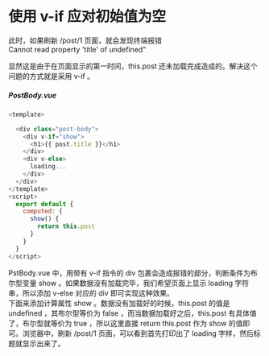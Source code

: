 # 使用 v-if 应对初始值为空

此时，如果刷新 /post/1 页面，就会发现终端报错  
Cannot read property 'title' of undefined"

显然这是由于在页面显示的第一时间，this.post 还未加载完成造成的。解决这个问题的方式就是采用 v-if 。

##### PostBody.vue

```js
<template>

  <div class="post-body">
    <div v-if="show">
      <h1>{{ post.title }}</h1>
    </div>
    <div v-else>
      loading...
    </div>
  </div>
</template>
<script>
  export default {
    computed: {
      show() {
        return this.post
      }
    }
  }
</script>
```

PstBody.vue 中，用带有 v-if 指令的 div 包裹会造成报错的部分，判断条件为布尔型变量 show 。如果数据没有加载完毕，我们希望页面上显示 loading 字符串，所以添加 v-else 对应的 div 即可实现这种效果。  
下面来添加计算属性 show 。数据没有加载好的时候，this.post 的值是 undefined ，其布尔型等价为 false ，而当数据加载好之后，this.post 有具体值了，布尔型就等价为 true ，所以这里直接 return this.post 作为 show 的值即可。浏览器中，刷新 /post/1 页面，可以看到首先打印出了 loading 字样，然后标题就显示出来了。
